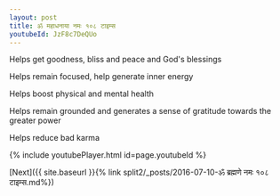 ```yaml
---
layout: post
title: ॐ महाधनाया नमः १०८ टाइम्स
youtubeId: JzF8c7DeQUo
---
```

 
 
Helps get goodness, bliss and peace and God's blessings
 
Helps remain focused, help generate inner energy 
 
Helps boost physical and mental health 
 
Helps remain grounded and generates a sense of gratitude towards the greater power 
 
Helps reduce bad karma
 
 
 
 


{% include youtubePlayer.html id=page.youtubeId %}
 
[Next]({{ site.baseurl }}{% link  split2/_posts/2016-07-10-ॐ ब्रह्मणे नमः १०८ टाइम्स.md%})
 
